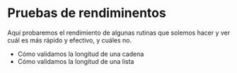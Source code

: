# Pruebas de rendiminentos

Aquí probaremos el rendimiento de algunas rutinas que solemos hacer y ver cuál es más rápido y efectivo, y cuáles no.

- Cómo validamos la longitud de una cadena
- Cómo validamos la longitud de una lista
